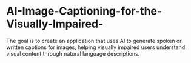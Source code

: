 # AI-Image-Captioning-for-the-Visually-Impaired-
The goal is to create an application that uses AI to generate spoken or written captions for images, helping visually impaired users understand visual content through natural language descriptions.
